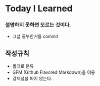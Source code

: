 # Today I Learned
### 설명하지 못하면 모르는 것이다.
- 그날 공부한거를 commit

## 작성규칙

- 폴더로 분류
- GFM (Github Flavored Markdown)을 이용
- 강제성을 띄지 않는다.
